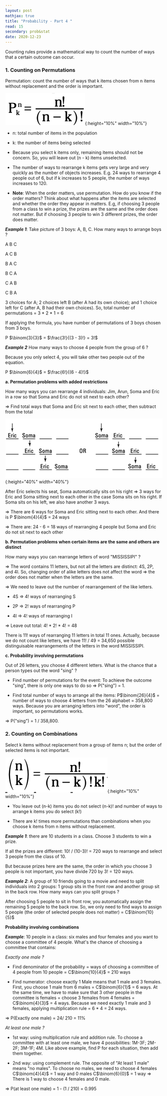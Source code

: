 ```yaml
---
layout: post
mathjax: true
title: "Probability - Part 4 "
read: 15
secondary: prob&stat
date: 2020-12-23
---
```


Counting rules provide a mathematical way to count the number of ways that a certain outcome can occur.

### 1. Counting on Permutations

Permutation: count the number of ways that k items chosen from n items without replacement and the order is important. 

![](/sources/prob4-1.png){:height="10%" width="10%"}

+ n: total number of items in the population

+ k: the number of items being selected

+ Because you select k items only, remaining items should not be concern. So, you will leave out (n - k) items unselected.

+ The number of ways to rearrange k items gets very large and very quickly as the number of objects increases. E.g. 24 ways to rearrange 4 people out of 6, but if k increases to 5 people, the number of ways increases to 120. 

+ **Note**: When the order matters, use permutation. How do you know if the order matters? Think about what happens after the items are selected and whether the order they appear in matters. E.g, if choosing 3 people from a class to win a prize, the prizes are the same and the order does not matter. But if choosing 3 people to win 3 different prizes, the order does matter.

***Example 1***: Take picture of 3 boys: A, B, C. How many ways to arrange boys ?

A   B   C

A   C   B

B   A   C

B   C   A

C   A   B

C   B   A

3 choices for A; 2 choices left B (after A had its own choice); and 1 choice left for C (after A, B had their own choices). So, total number of permutations = 3 * 2 * 1 = 6

If applying the formula, you have number of permutations of 3 boys chosen from 3 boys.

P $\binom{3}{3}$ = $\frac{3!}{(3 - 3)!} = 3!$

***Example 2*** How many ways to choose 4 people from the group of 6 ? 

Because you only select 4, you will take other two people out of the equation. 

P $\binom{6}{4}$ = $\frac{6!}{(6 - 4)!}$


**a. Permutation problems with added restrictions**

How many ways you can rearrange 4 individuals: Jim, Arun, Soma and Eric in a row so that Soma and Eric do not sit next to each other? 

=> Find total ways that Soma and Eric sit next to each other, then subtract from the total

![](/sources/prob4-2.png){:height="40%" width="40%"}

After Eric selects his seat, Soma automatically sits on his right => 3 ways for Eric and Soma sitting next to each other in the case Soma sits on his right. If Soma sits on his left, we also have another 3 ways.

=> There are 6 ways for Soma and Eric sitting next to each other. And there is P $\binom{4}{4}$ = 24 ways 

=> There are: 24 - 6 = 18 ways of rearranging 4 people but Soma and Eric do not sit next to each other

**b. Permutation problems when certain items are the same and others are distinct**

How many ways you can rearrange letters of word "MISSISSIPI" ?

=> The word contains 11 letters, but not all the letters are distinct: 4S, 2P, and 4I. So, changing order of alike letters does not affect the word => the order does not matter when the letters are the same. 

=> We need to leave out the number of rearrangement of the like letters.

+ 4S => 4! ways of rearranging S

+ 2P => 2! ways of rearranging P

+ 4I => 4! ways of rearranging I

=> Leave out total: 4! * 2! * 4! = 48

There is 11! ways of rearranging 11 letters in total 11 ones. Actually, because we do not count like letters, we have 11! / 49 = 34,650 possible distinguisable rearrangements of the letters in the word MISSISSIPI.

**c. Probability involving permutations**

Out of 26 letters, you choose 4 different letters. What is the chance that a person types out the word "sing" ? 

+ Find number of permutations for the event: To achieve the outcome "sing", there is only one ways to do so => P("sing") = 1. 

+ Find total number of ways to arrange all the items: P$\binom{26}{4}$ = number of ways to choose 4 letters from the 26 alphabet = 358,800 ways. Because you are arranging letters into "word", the order is important, so permutations works.

=> P("sing") = 1 / 358,800. 

### 2. Counting on Combinations

Select k items without replacement from a group of items n; but the order of selected items is not important. 

![](/sources/prob4-3.png){:height="10%" width="10%"}

+ You leave out (n-k) items you do not select (n-k)! and number of ways to arrange k items you do select (k!)

+ There are k! times more permutations than combinations when you choose k items from n items without replacement.

***Example 1***: there are 10 students in a class. Choose 3 students to win a prize.

If all the prizes are different: 10! / (10-3)! = 720 ways to rearrange and select 3 people from the class of 10. 

But because prizes here are the same, the order in which you choose 3 people is not important, you have divide 720 by 3! = 120 ways.

***Example 2***: A group of 10 friends going to a movie and need to split individuals into 2 groups: 1 group sits in the front row and another group sit in the back row. How many ways can you split groups ?

After choosing 5 people to sit in front row, you automatically assign the remaining 5 people to the back row. So, we only need to find ways to assign 5 people (the order of selected people does not matter) = C$\binom{10}{5}$ 

**Probability involving combinations**

***Example***: 10 people in a class: six males and four females and you want to choose a committee of 4 people. What's the chance of choosing a committee that contains:

*Exactly one male ?*

+ Find denominator of the probability = ways of choosing a committee of 4 people from 10 people = C$\binom{10}{4}$ = 210 ways

+ Find numerator: choose exactly 1 Male means that 1 male and 3 females. First, you choose 1 male from 6 males = C$\binom{6}{1}$ = 6 ways. At the same time, we have to make sure that 3 other people in the committee is females = choose 3 females from 4 females = C$\binom{4}{3}$ = 4 ways. Because we need exactly 1 male and 3 females, applying multiplication rule = 6 * 4 = 24 ways. 

=> P(Exactly one male) = 24/ 210 = 11%

*At least one male ?*

+ 1st way: using multiplication rule and addition rule. To choose a committee with at least one male, we have 4 possibilities: 1M-3F; 2M-2F; 3M-1F; 4M. Like above example, find P for each situation, then add them together. 

+ 2nd way: using complement rule. The opposite of "At least 1 male" means "no males". To choose no males, we need to choose 4 females C$\binom{4}{4}$ = 1 way and 0 males C$\binom{6}{0}$ = 1 way => There is 1 way to choose 4 females and 0 male. 

=> P(at least one male) = 1 - (1 / 210) = 0.995

